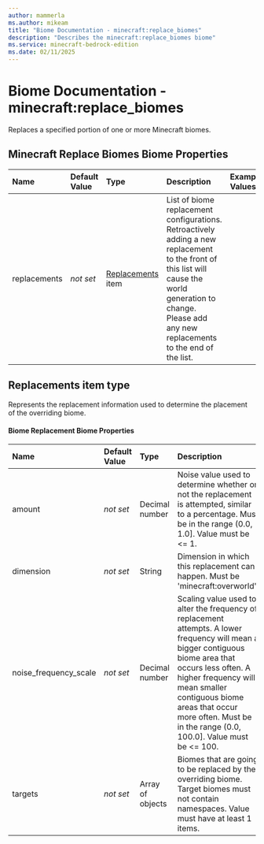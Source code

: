 ```yaml
---
author: mammerla
ms.author: mikeam
title: "Biome Documentation - minecraft:replace_biomes"
description: "Describes the minecraft:replace_biomes biome"
ms.service: minecraft-bedrock-edition
ms.date: 02/11/2025 
---
```


# Biome Documentation - minecraft:replace_biomes

Replaces a specified portion of one or more Minecraft biomes.


## Minecraft Replace Biomes Biome Properties

|Name       |Default Value |Type |Description |Example Values |
|:----------|:-------------|:----|:-----------|:------------- |
| replacements | *not set* | [Replacements](#replacements-item-type) item | List of biome replacement configurations. Retroactively adding a new replacement to the front of this list will cause the world generation to change. Please add any new replacements to the end of the list. |  | 

## Replacements item type
Represents the replacement information used to determine the placement of the overriding biome.


#### Biome Replacement Biome Properties

|Name       |Default Value |Type |Description |Example Values |
|:----------|:-------------|:----|:-----------|:------------- |
| amount | *not set* | Decimal number | Noise value used to determine whether or not the replacement is attempted, similar to a percentage. Must be in the range (0.0, 1.0]. Value must be <= 1. |  | 
| dimension | *not set* | String | Dimension in which this replacement can happen. Must be 'minecraft:overworld'. |  | 
| noise_frequency_scale | *not set* | Decimal number | Scaling value used to alter the frequency of replacement attempts. A lower frequency will mean a bigger contiguous biome area that occurs less often. A higher frequency will mean smaller contiguous biome areas that occur more often. Must be in the range (0.0, 100.0]. Value must be <= 100. |  | 
| targets | *not set* | Array of objects | Biomes that are going to be replaced by the overriding biome. Target biomes must not contain namespaces. Value must have at least 1 items. |  | 